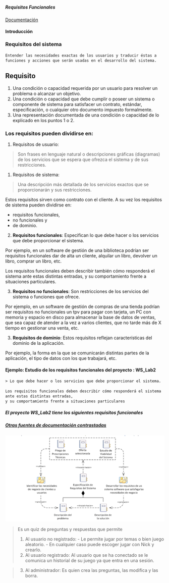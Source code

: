 ##### Requisitos Funcionales
[Documentación](https://es.wikiversity.org/wiki/Ingenier%C3%ADa_de_requisitos_software)

#### Introducción 
### Requisitos del sistema
~~~
Entender las necesidades exactas de los usuarios y traducir éstas a funciones y acciones que serán usadas en el desarrollo del sistema.
~~~
## Requisito
1. Una condición o capacidad requerida por un usuario para resolver un problema o alcanzar un objetivo.
2. Una condición o capacidad que debe cumplir o poseer un sistema o componente de sistema para satisfacer un contrato, estándar, especificación, o cualquier otro documento impuesto formalmente.
3. Una representación documentada de una condición o capacidad de lo explicado en los puntos 1 o 2.

### Los requisitos pueden dividirse en:

1. Requisitos de usuario: 
>Son frases en lenguaje natural o descripciones gráficas (diagramas) 
de los servicios que se espera que ofrezca el sistema y de sus restricciones.

1. Requisitos de sistema: 
>Una descripción más detallada de los servicios exactos que se proporcionarán y sus restricciones. 

Estos requisitos sirven como contrato con el cliente. 
A su vez los requisitos de sistema pueden dividirse en:
 - requisitos funcionales, 
 - no funcionales y 
 - de dominio.
 
2. **Requisitos funcionales**: Especifican lo que debe hacer o los servicios que debe proporcionar el sistema. 

Por ejemplo, en un software de gestión de una biblioteca podrían ser requisitos funcionales dar de alta un cliente, alquilar un libro, devolver un libro, comprar un libro, etc. 

Los requisitos funcionales deben describir también cómo responderá el sistema ante estas distintas entradas, y su comportamiento frente a situaciones particulares.

3. **Requisitos no funcionales**: Son restricciones de los servicios del sistema o funciones que ofrece. 

Por ejemplo, en un software de gestión de compras de una tienda podrían ser requisitos no funcionales un tpv para pagar con tarjeta, un PC con memoria y espacio en disco para almacenar la base de datos de ventas, que sea capaz de atender a la vez a varios clientes, que no tarde más de X tiempo en gestionar una venta, etc.

3. **Requisitos de dominio**: Estos requisitos reflejan características del dominio de la aplicación. 

Por ejemplo, la forma en la que se comunicarán distintas partes de la aplicación, el tipo de datos con los que trabajará, etc.

#### Ejemplo: Estudio de los requisitos funcionales del proyecto : WS_Lab2
~~~
> Lo que debe hacer o los servicios que debe proporcionar el sistema. 

Los requisitos funcionales deben describir cómo responderá el sistema ante estas distintas entradas, 
y su comportamiento frente a situaciones particulares

~~~
##### El proyecto ***WS_Lab2*** tiene los siguientes requisitos funcionales

##### [Otras fuentes de documentación contrastadas](http://www.juntadeandalucia.es/servicios/madeja/contenido/recurso/407)
![Estructura básica y dependencias de la Especificación de Requisitos del Sistema](https://github.com/cs-ehu/Ejemplo/blob/pilar-1/UNE157801/2%20Memoria/2.07%20Requisitos%20iniciales/2.7.1%20Funcionales/captura.png)
> Es un quiz de preguntas y respuestas que permite 
  > 1. Al usuario no registrado: 
    - Le permite jugar por temas o bien juego aleatorio.
    - En cualquier caso puede escoger jugar con Nick y crearlo.
  > 2. Al usuario registrado:
Al usuario que se ha conectado se le comunica un historial de su juego ya que entra en una sesión.

 > 3. Al administrador:
 Es quien crea las preguntas, las modifica y las borra.
